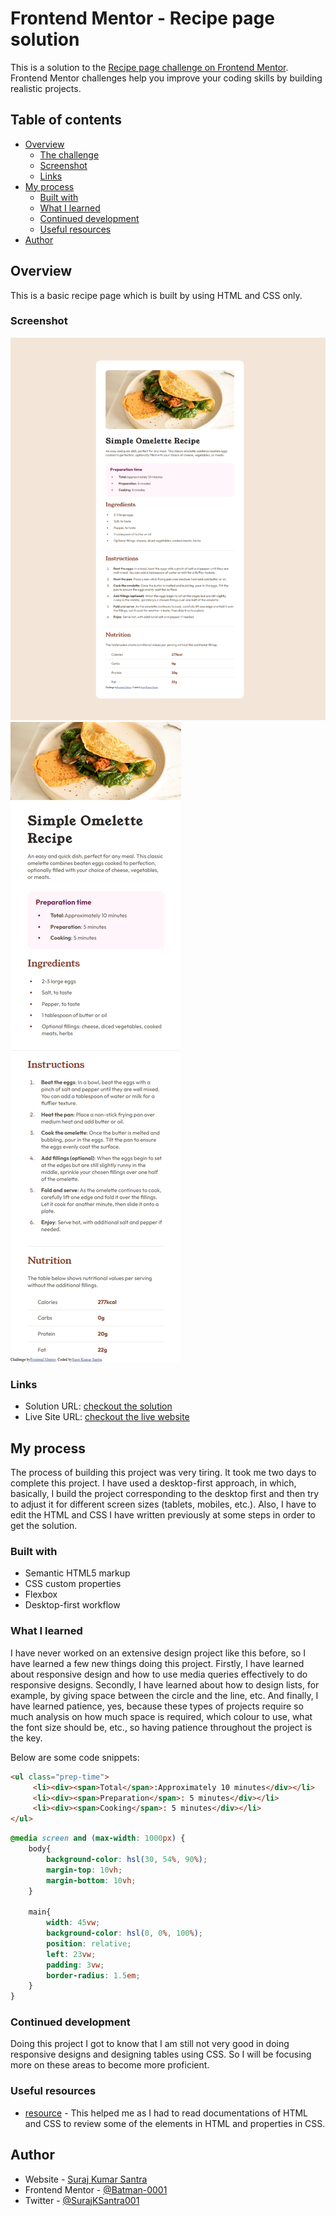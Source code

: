 # Frontend Mentor - Recipe page solution

This is a solution to the [Recipe page challenge on Frontend Mentor](https://www.frontendmentor.io/challenges/recipe-page-KiTsR8QQKm). Frontend Mentor challenges help you improve your coding skills by building realistic projects. 

## Table of contents

- [Overview](#overview)
  - [The challenge](#the-challenge)
  - [Screenshot](#screenshot)
  - [Links](#links)
- [My process](#my-process)
  - [Built with](#built-with)
  - [What I learned](#what-i-learned)
  - [Continued development](#continued-development)
  - [Useful resources](#useful-resources)
- [Author](#author)



## Overview

This is a basic recipe page which is built by using HTML and CSS only.

### Screenshot

![](./screenshot1.png)
![](./screenshot2.png)



### Links

- Solution URL: [checkout the solution](https://github.com/Batman-0001/recipe-page-project-frontend-mentor)
- Live Site URL: [checkout the live website](https://batman-0001.github.io/recipe-page-project-frontend-mentor/)

## My process

The process of building this project was very tiring. It took me two days to complete this project. I have used a desktop-first approach, in which, basically, I build the project corresponding to the desktop first and then try to adjust it for different screen sizes (tablets, mobiles, etc.). Also, I have to edit the HTML and CSS I have written previously at some steps in order to get the solution. 

### Built with

- Semantic HTML5 markup
- CSS custom properties
- Flexbox
- Desktop-first workflow


### What I learned

I have never worked on an extensive design project like this before, so I have learned a few new things doing this project. Firstly, I have learned about responsive design and how to use media queries effectively to do responsive designs. Secondly, I have learned about how to design lists, for example, by giving space between the circle and the line, etc. And finally, I have learned patience, yes, because these types of projects require so much analysis on how much space is required, which colour to use, what the font size should be, etc., so having patience throughout the project is the key.

Below are some code snippets:

```html
<ul class="prep-time">
     <li><div><span>Total</span>:Approximately 10 minutes</div></li>
     <li><div><span>Preparation</span>: 5 minutes</div></li>
     <li><div><span>Cooking</span>: 5 minutes</div></li>
</ul>
```
```css
@media screen and (max-width: 1000px) {
    body{
        background-color: hsl(30, 54%, 90%);
        margin-top: 10vh;
        margin-bottom: 10vh;
    }
    
    main{
        width: 45vw;
        background-color: hsl(0, 0%, 100%);
        position: relative;
        left: 23vw;
        padding: 3vw;
        border-radius: 1.5em;
    }
}

```



### Continued development

Doing this project I got to know that I am still not very good in doing responsive designs and designing tables using CSS. So I will be focusing more on these areas to become more proficient.


### Useful resources

- [resource](https://developer.mozilla.org/en-US/) - This helped me as I had to read documentations of HTML and CSS to review some of the elements in HTML and properties in CSS.

## Author

- Website - [Suraj Kumar Santra](https://github.com/Batman-0001)
- Frontend Mentor - [@Batman-0001](https://www.frontendmentor.io/profile/Batman-0001)
- Twitter - [@SurajKSantra001](https://www.twitter.com/SurajKSantra001)


